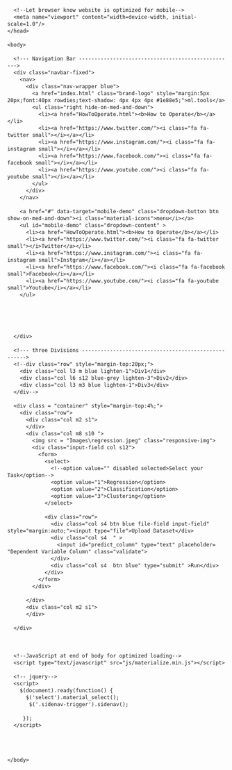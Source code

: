 

  <!DOCTYPE html>


<html>
    <head>
      <!--Import Google Icon Font-->
      <link href="https://fonts.googleapis.com/icon?family=Material+Icons" rel="stylesheet">
      <link rel="stylesheet" href="https://fonts.googleapis.com/css?family=Rowdies|Berkshire+Swash">
      <link rel = "stylesheet" href = "https://cdnjs.cloudflare.com/ajax/libs/font-awesome/4.4.0/css/font-awesome.min.css">
      <!--Import materialize.css-->
      <link rel="stylesheet" href="https://cdnjs.cloudflare.com/ajax/libs/materialize/1.0.0/css/materialize.min.css">
      <script type = "text/javascript" src = "https://code.jquery.com/jquery-3.5.1.min.js"></script>
      <script src = "https://cdnjs.cloudflare.com/ajax/libs/materialize/0.97.3/js/materialize.min.js"></script>
      <!--script src = "https://ajax.googleapis.com/ajax/libs/jquery/3.4.0/jquery.min.js">         </script-->





      <!--Let browser know website is optimized for mobile-->
      <meta name="viewport" content="width=device-width, initial-scale=1.0"/>
    </head>

    <body>

      <!--- Navigation Bar -------------------------------------------------->
      <div class="navbar-fixed">
        <nav>
          <div class="nav-wrapper blue">
            <a href="index.html" class="brand-logo" style="margin:5px 20px;font:40px rowdies;text-shadow: 4px 4px 4px #1e88e5;">ml.tools</a>
            <ul class="right hide-on-med-and-down">
              <li><a href="HowToOperate.html"><b>How to Operate</b></a></li>
              <li><a href="https://www.twitter.com/"><i class="fa fa-twitter small"></i></a></li>
              <li><a href="https://www.instagram.com/"><i class="fa fa-instagram small"></i></a></li>
              <li><a href="https://www.facebook.com/"><i class="fa fa-facebook small"></i></a></li>
              <li><a href="https://www.youtube.com/"><i class="fa fa-youtube small"></i></a></li>
            </ul>
          </div>
        </nav>

        <a href="#" data-target="mobile-demo" class="dropdown-button btn show-on-med-and-down"><i class="material-icons">menu</i></a>
        <ul id="mobile-demo" class="dropdown-content" >
          <li><a href="HowToOperate.html"><b>How to Operate</b></a></li>
          <li><a href="https://www.twitter.com/"><i class="fa fa-twitter small"></i>Twitter</a></li>
          <li><a href="https://www.instagram.com/"><i class="fa fa-instagram small">Instgram</i></a></li>
          <li><a href="https://www.facebook.com/"><i class="fa fa-facebook small">Facebook</i></a></li>
          <li><a href="https://www.youtube.com/"><i class="fa fa-youtube small">Youtube</i></a></li>
        </ul>





      </div>

      <!--- three Divisions ---------------------------------------------------->
      <!--div class="row" style="margin-top:20px;">
        <div class="col l3 m blue lighten-1">Div1</div>
        <div class="col l6 s12 blue-grey lighten-3">Div2</div>
        <div class="col l3 m3 blue lighten-1">Div3</div>
      </div-->

      <div class = "container" style="margin-top:4%;">
        <div class="row">
          <div class="col m2 s1">
          </div>
          <div class="col m8 s10 ">
            <img src = "Images\regression.jpeg" class="responsive-img">
            <div class="input-field col s12">
              <form>
                <select>
                  <!--option value="" disabled selected>Select your Task</option-->
                  <option value="1">Regression</option>
                  <option value="2">Classification</option>
                  <option value="3">Clustering</option>
                </select>

                <div class="row">
                  <div class="col s4 btn blue file-field input-field" style="margin:auto;"><input type="file">Upload Dataset</div>
                  <div class="col s4  " >
                    <input id="predict_column" type="text" placeholder= "Dependent Variable Column" class="validate">
                  </div>
                  <div class="col s4  btn blue" type="submit" >Run</div>
                </div>
              </form>
            </div>

          </div>
          <div class="col m2 s1">
          </div>

      </div>



      <!--JavaScript at end of body for optimized loading-->
      <script type="text/javascript" src="js/materialize.min.js"></script>

      <!-- jquery-->
      <script>
        $(document).ready(function() {
          $('select').material_select();
           $('.sidenav-trigger').sidenav();

         });
      </script>




    </body>
  </html>
